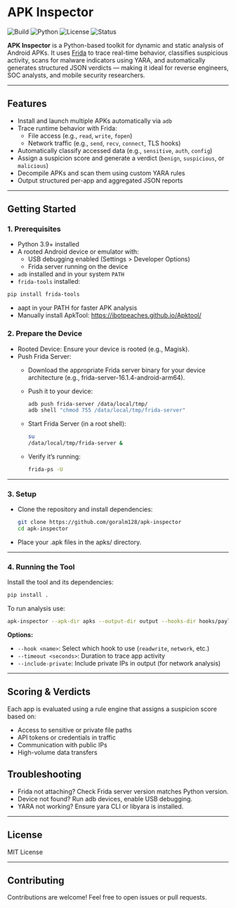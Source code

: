 # APK Inspector

![Build](https://img.shields.io/badge/build-passing-brightgreen)
![Python](https://img.shields.io/badge/python-3.9%2B-blue)
![License](https://img.shields.io/badge/license-MIT-green)
![Status](https://img.shields.io/badge/alpha-early--access-orange)

**APK Inspector** is a Python-based toolkit for dynamic and static analysis of Android APKs. It uses [Frida](https://frida.re/) to trace real-time behavior, classifies suspicious activity, scans for malware indicators using YARA, and automatically generates structured JSON verdicts — making it ideal for reverse engineers, SOC analysts, and mobile security researchers.

---

## Features

- Install and launch multiple APKs automatically via `adb`
- Trace runtime behavior with Frida:
  - File access (e.g., `read`, `write`, `fopen`)
  - Network traffic (e.g., `send`, `recv`, `connect`, TLS hooks)
- Automatically classify accessed data (e.g., `sensitive`, `auth`, `config`)
- Assign a suspicion score and generate a verdict (`benign`, `suspicious`, or `malicious`)
- Decompile APKs and scan them using custom YARA rules
- Output structured per-app and aggregated JSON reports

---

## Getting Started

### 1. Prerequisites

- Python 3.9+ installed
- A rooted Android device or emulator with:
  - USB debugging enabled (Settings > Developer Options)
  - Frida server running on the device
- `adb` installed and in your system `PATH`
- `frida-tools` installed:

```bash
pip install frida-tools
```

- aapt in your PATH for faster APK analysis
- Manually install ApkTool: https://ibotpeaches.github.io/Apktool/

### 2. Prepare the Device

- Rooted Device: Ensure your device is rooted (e.g., Magisk).
- Push Frida Server:
    - Download the appropriate Frida server binary for your device architecture (e.g., frida-server-16.1.4-android-arm64).
    - Push it to your device:

        ```bash
        adb push frida-server /data/local/tmp/
        adb shell "chmod 755 /data/local/tmp/frida-server"
        ```

    - Start Frida Server (in a root shell):

        ```bash
        su
        /data/local/tmp/frida-server &
        ```

    - Verify it’s running:

        ```bash
        frida-ps -U
        ```
---

### 3. Setup

- Clone the repository and install dependencies:
    ```bash
    git clone https://github.com/goralm128/apk-inspector
    cd apk-inspector
    ```

- Place your .apk files in the apks/ directory.

---

### 4. Running the Tool

Install the tool and its dependencies:

```bash
pip install .
```

To run analysis use:

```bash
apk-inspector --apk-dir apks --output-dir output --hooks-dir hooks/payloads
```

**Options:**

- `--hook <name>`: Select which hook to use (`readwrite`, `network`, etc.)
- `--timeout <seconds>`: Duration to trace app activity
- `--include-private`: Include private IPs in output (for network analysis)

---

## Scoring & Verdicts

Each app is evaluated using a rule engine that assigns a suspicion score based on:

- Access to sensitive or private file paths
- API tokens or credentials in traffic
- Communication with public IPs
- High-volume data transfers

## Troubleshooting

- Frida not attaching? Check Frida server version matches Python version.
- Device not found? Run adb devices, enable USB debugging.
- YARA not working? Ensure yara CLI or libyara is installed.

---

## License

MIT License

---

## Contributing

Contributions are welcome! Feel free to open issues or pull requests.

